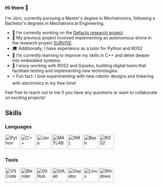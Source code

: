 ### Hi there 👋
I'm Jörn, currently pursuing a Master's degree in Mechatronics, following a Bachelor's degrees in Mechatronical Engineering. 

- 🔭 I’m currently working on the [Defacto research project](https://bmdv.bund.de/SharedDocs/DE/Artikel/DG/mfund-projekte/defacto.html)
- 🔬 My previous project involved implementing an autonomous drone in the research project [5URVIVE](https://5urvive.de/).
- 🎓 Additionally, I have experience as a tutor for Python and ROS2
- 🌱 I’m currently learning to improve my skills in C++ and delve deeper into embedded systems.
- 💬 I enjoy working with ROS2 and Gazebo, building digital twins that facilitate testing and implementing new technologies.
- ⚡ Fun fact: I love experimenting with new robotic designs and tinkering with electronics in my free time!

Feel free to reach out to me if you have any questions or want to collaborate on exciting projects!

## Skills

### Languages
<p>
  <img src="https://img.icons8.com/color/48/000000/python.png" alt="Python" height="48"/>
  <img src="https://img.icons8.com/color/48/000000/c-plus-plus-logo.png" alt="C++" height="48"/>
  <img src="https://img.icons8.com/color/48/000000/java-coffee-cup-logo.png" alt="Java" height="48"/>
  <img src="https://img.icons8.com/fluency/48/000000/matlab.png" alt="MATLAB" height="48"/>
  <img src="https://cdn.iconscout.com/icon/free/png-256/free-xml-file-2330558-1950399.png?f=webp" alt="XML" height="48"/>
  <img src="https://img.icons8.com/plasticine/100/000000/bash.png" alt="Bash" height="48"/>
  <img src="https://github.com/Zerquer/Zerquer/assets/73582878/01d760d5-a9ad-4ef1-b14f-c99fc580e0eb" alt="ROS2" height="48"/>
</p>


### Tools
<p>
  <img src="https://img.icons8.com/fluent/48/000000/visual-studio-code-2019.png" alt="VS Code" height="48"/>
  <img src="https://img.icons8.com/fluency/48/000000/blender-3d.png" alt="Blender" height="48"/>
  <img src="https://img.icons8.com/color/48/000000/github--v1.png" alt="GitHub" height="48"/>
  <img src="https://img.icons8.com/color/48/000000/gitlab.png" alt="GitLab" height="48"/>
  <img src="https://github.com/Zerquer/Zerquer/assets/73582878/62b55a96-643a-4459-be0a-19bb6f7b956e" alt="Gazebo" height="48"/>
  <img src="https://img.icons8.com/color/48/000000/linux.png" alt="Linux" height="48"/>
  <img src="https://img.icons8.com/color/48/000000/windows-10.png" alt="Windows" height="48"/>
</p>

<!---
### Python Libraries
<p>
  <img src="https://numpy.org/doc/stable/_static/numpylogo.svg" alt="NumPy" height="48"/>
  <img src="https://pandas.pydata.org/static/img/pandas.svg" alt="Pandas" height="48"/>
  <img src="https://upload.wikimedia.org/wikipedia/commons/thumb/0/01/Created_with_Matplotlib-logo.svg/2048px-Created_with_Matplotlib-logo.svg.png" alt="Matplotlib" height="48"/>
  <img src="https://www.statsmodels.org/devel/_images/statsmodels-logo-v2.svg" alt="Statsmodels" height="48"/>  
  <img src="https://studyopedia.com/wp-content/uploads/2023/07/scipy.png" alt="SciPy" height="48"/>
  <img src="https://pytorch.org/assets/images/pytorch-logo.png" alt="PyTorch" height="48"/>
  <img src="https://cdn.hashnode.com/res/hashnode/image/upload/v1657098680857/FoZEEuklb.png?auto=compress,format&format=webp" alt="PyTest" height="48"/>
</p>
--->
